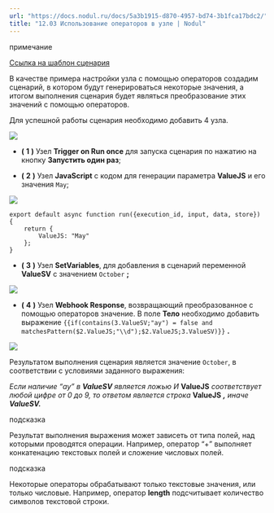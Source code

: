 ```yaml
---
url: "https://docs.nodul.ru/docs/5a3b1915-d870-4957-bd74-3b1fca17bdc2/"
title: "12.03 Использование операторов в узле | Nodul"
---
```


примечание

[Ссылка на шаблон сценария](https://app.nodul.ru/shared-scenarios/6671d270126ed590cdf1c43a)

В качестве примера настройки узла с помощью операторов создадим сценарий, в котором будут генерироваться некоторые значения, а итогом выполнения сценария будет являться преобразование этих значений с помощью операторов.

Для успешной работы сценария необходимо добавить 4 узла.

![](https://docs.nodul.ru/img/notion/310196c4-716d-4507-a655-e31d5b4143ad/Untitled.png)

- **(** **1** **)** Узел **Trigger on Run once** для запуска сценария по нажатию на кнопку **Запустить один раз**;

- **(** **2** **)** Узел **JavaScript** с кодом для генерации параметра **ValueJS** и его значения `May`;

![](https://docs.nodul.ru/img/notion/31f9774f-b785-4c2c-b96a-d2ac80bc4039/Untitled.png)

```codeBlockLines_e6Vv
export default async function run({execution_id, input, data, store}) {
    return {
        ValueJS: "May"
    };
}

```

- **(** **3** **)** Узел **SetVariables**, для добавления в сценарий переменной **ValueSV** с значением `October` **;**

![](https://docs.nodul.ru/img/notion/db52f5c1-d0a6-4c02-9965-e65dc6dce5df/Untitled.png)

- **(** **4** **)** Узел **Webhook Response**, возвращающий преобразованное с помощью операторов значение. В поле **Тело** необходимо добавить выражение `{{if(contains(3.ValueSV;"ay") = false and matchesPattern($2.ValueJS;"\\d");$2.ValueJS;3.ValueSV)}}` **.**

![](https://docs.nodul.ru/img/notion/57b38dc8-887d-4af9-920d-f4f761cd8265/Untitled.png)

Результатом выполнения сценария является значение `October`, в соответствии с условиями заданного выражения:

_Если наличие “ay” в_ **_ValueSV_** _является ложью И_ **ValueJS** _соответствует любой цифре от 0 до 9, то_ _ответом является строка_ **ValueJS** **_,_** _иначе_ **_ValueSV._**

подсказка

Результат выполнения выражения может зависеть от типа полей, над которыми проводятся операции.
Например, оператор “+” выполняет конкатенацию текстовых полей и сложение числовых полей.

подсказка

Некоторые операторы обрабатывают только текстовые значения, или только числовые. Например, оператор **length** подсчитывает количество символов текстовой строки.